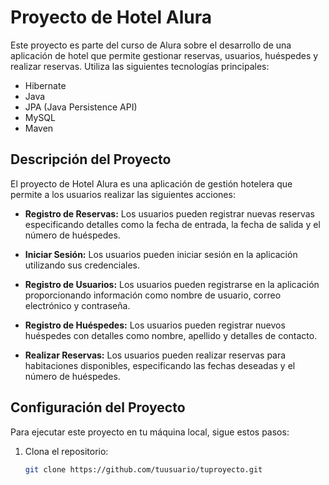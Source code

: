 # Proyecto de Hotel Alura

Este proyecto es parte del curso de Alura sobre el desarrollo de una aplicación de hotel que permite gestionar reservas, usuarios, huéspedes y realizar reservas. Utiliza las siguientes tecnologías principales:

- Hibernate
- Java
- JPA (Java Persistence API)
- MySQL
- Maven

## Descripción del Proyecto

El proyecto de Hotel Alura es una aplicación de gestión hotelera que permite a los usuarios realizar las siguientes acciones:

- **Registro de Reservas:** Los usuarios pueden registrar nuevas reservas especificando detalles como la fecha de entrada, la fecha de salida y el número de huéspedes.

- **Iniciar Sesión:** Los usuarios pueden iniciar sesión en la aplicación utilizando sus credenciales.

- **Registro de Usuarios:** Los usuarios pueden registrarse en la aplicación proporcionando información como nombre de usuario, correo electrónico y contraseña.

- **Registro de Huéspedes:** Los usuarios pueden registrar nuevos huéspedes con detalles como nombre, apellido y detalles de contacto.

- **Realizar Reservas:** Los usuarios pueden realizar reservas para habitaciones disponibles, especificando las fechas deseadas y el número de huéspedes.

## Configuración del Proyecto

Para ejecutar este proyecto en tu máquina local, sigue estos pasos:

1. Clona el repositorio:

   ```bash
   git clone https://github.com/tuusuario/tuproyecto.git
